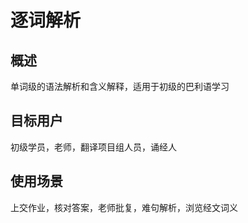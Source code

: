 # 逐词解析

## 概述

单词级的语法解析和含义解释，适用于初级的巴利语学习

## 目标用户

初级学员，老师，翻译项目组人员，诵经人

## 使用场景

上交作业，核对答案，老师批复，难句解析，浏览经文词义